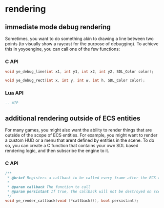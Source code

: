 
# rendering

## immediate mode debug rendering

Sometimes, you want to do something akin to drawing a line between two points (to visually show a raycast for the purpose of debugging).
To achieve this in yoyoengine, you can call one of the few functions:

### C API

```c
void ye_debug_line(int x1, int y1, int x2, int y2, SDL_Color color);

void ye_debug_rect(int x, int y, int w, int h, SDL_Color color);
```

### Lua API

```lua
-- WIP
```

## additional rendering outside of ECS entities

For many games, you might also want the ability to render things that are outside of the scope of ECS entities. For example, you might want to render a custom HUD or a menu that arent defined by entities in the scene.
To do so, you can create a C function that contains your own SDL based rendering logic, and then subscribe the engine to it.

### C API

```c
/**
 * @brief Registers a callback to be called every frame after the ECS renderer.
 * 
 * @param callback The function to call
 * @param persistant If true, the callback will not be destroyed on scene load events.
 */
void ye_render_callback(void (*callback)(), bool persistant);
```
